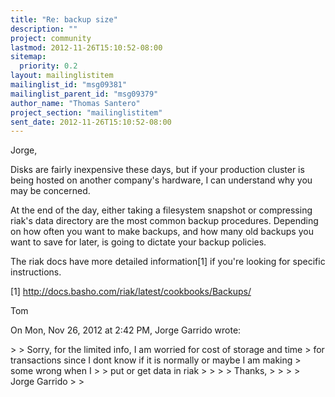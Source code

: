 ```yaml
---
title: "Re: backup size"
description: ""
project: community
lastmod: 2012-11-26T15:10:52-08:00
sitemap:
  priority: 0.2
layout: mailinglistitem
mailinglist_id: "msg09381"
mailinglist_parent_id: "msg09379"
author_name: "Thomas Santero"
project_section: "mailinglistitem"
sent_date: 2012-11-26T15:10:52-08:00
---
```



Jorge,

Disks are fairly inexpensive these days, but if your production cluster is
being hosted on another company's hardware, I can understand why you may be
concerned.

At the end of the day, either taking a filesystem snapshot or compressing
riak's data directory are the most common backup procedures.
Depending on how often you want to make backups, and how many old backups
you want to save for later, is going to dictate your backup policies.

The riak docs have more detailed information[1] if you're looking for
specific instructions.

[1] http://docs.basho.com/riak/latest/cookbooks/Backups/

Tom


On Mon, Nov 26, 2012 at 2:42 PM, Jorge Garrido  wrote:

&gt; &gt; Sorry, for the limited info, I am worried for cost of storage and time
&gt; for transactions since I dont know if it is normally or maybe I am making
&gt; some wrong when I
&gt; &gt; put or get data in riak
&gt; &gt;
&gt; &gt; Thanks,
&gt; &gt;
&gt; &gt; Jorge Garrido
&gt;
&gt;

